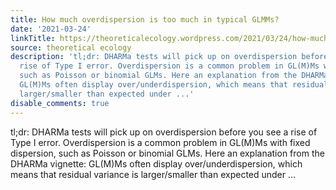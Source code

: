 ```yaml
---
title: How much overdispersion is too much in typical GLMMs?
date: '2021-03-24'
linkTitle: https://theoreticalecology.wordpress.com/2021/03/24/how-much-overdispersion-is-too-much-in-typical-glmms/
source: theoretical ecology
description: 'tl;dr: DHARMa tests will pick up on overdispersion before you see a
  rise of Type I error. Overdispersion is a common problem in GL(M)Ms with fixed dispersion,
  such as Poisson or binomial GLMs. Here an explanation from the DHARMa vignette:
  GL(M)Ms often display over/underdispersion, which means that residual variance is
  larger/smaller than expected under ...'
disable_comments: true
---
```

tl;dr: DHARMa tests will pick up on overdispersion before you see a rise of Type I error. Overdispersion is a common problem in GL(M)Ms with fixed dispersion, such as Poisson or binomial GLMs. Here an explanation from the DHARMa vignette: GL(M)Ms often display over/underdispersion, which means that residual variance is larger/smaller than expected under ...